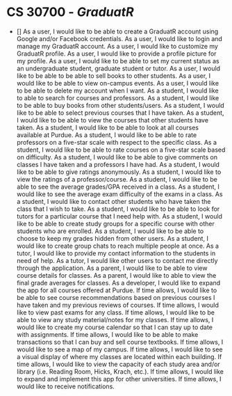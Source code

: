 # CS 30700 - *GraduatR*

- [] As a user, I would like to be able to create a GraduatR account using Google and/or Facebook credentials.
As a user, I would like to login and manage my GraduatR account.
As a user, I would like to customize my GraduatR profile.
As a user, I would like to provide a profile picture for my profile.
As a user, I would like to be able to set my current status as an undergraduate student, graduate student or tutor.
As a user, I would like to be able to be able to sell books to other students.
As a user, I would like to be able to view on-campus events.
As a user, I would like to be able to delete my account when I want.
As a student, I would like to able to search for courses and professors.
As a student, I would like to be able to buy books from other students/users.
As a student, I would like to be able to select previous courses that I have taken.
As a student, I would like to be able to view the courses that other students have taken.
As a student, I would like to be able to look at all courses available at Purdue.
As a student, I would like to be able to rate professors on a five-star scale with respect to the specific class. 
As a student, I would like to be able to rate courses on a five-star scale based on difficulty.
As a student, I would like to be able to give comments on classes I have taken and a professors I have had.
As a student, I would like to be able to give ratings anonymously.
As a student, I would like to view the ratings of a professor/course.
As a student, I would like to be able to see the average grades/GPA received in a class.
As a student, I would like to see the average exam difficulty of the exams in a class.
As a student, I would like to contact other students who have taken the class that I wish to take.
As a student, I would like to be able to look for tutors for a particular course that I need help with.
As a student, I would like to be able to create study groups for a specific course with other students who are enrolled.
As a student, I would like to be able to choose to keep my grades hidden from other users.
As a student, I would like to create group chats to reach multiple people at once.
As a tutor, I would like to provide my contact information to the students in need of help.
As a tutor, I would like other users to contact me directly through the application.
As a parent, I would like to be able to view course details for classes.
As a parent, I would like to able to view the final grade averages for classes.
As a developer, I would like to expand the app for all courses offered at Purdue.
If time allows, I would like to be able to see course recommendations based on previous courses I have taken and my previous reviews of courses.
If time allows, I would like to view past exams for any class.
If time allows, I would like to be able to view any study material/notes for my classes.
If time allows, I would like to create my course calendar so that I can stay up to date with assignments.
If time allows, I would like to be able to make transactions so that I can buy and sell course textbooks.
If time allows, I would like to see a map of my campus.
If time allows, I would like to see a visual display of where my classes are located within each building.
 If time allows, I would like to view the capacity of each study area and/or library (i.e. Reading Room, Hicks, Krach, etc.).
If time allows, I would like to expand and implement this app for other universities.
If time allows, I would like to receive notifications.

